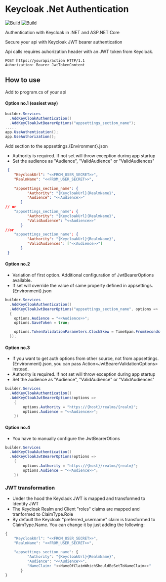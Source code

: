 # Keycloak .Net Authentication
[![Build](https://github.com/horatiu-cod/Keycloak.Net.Authentication/actions/workflows/build.yml/badge.svg?branch=main)](https://github.com/horatiu-cod/Keycloak.Net.Authentication/actions/workflows/build.yml)
[![Build](https://github.com/horatiu-cod/Keycloak.Net.Authentication/actions/workflows/codeql-analysis.yml/badge.svg?branch=main)](https://github.com/horatiu-cod/Keycloak.Net.Authentication/actions/workflows/codeql-analysis.yml)

Authentication with Keycloak in .NET and ASP.NET Core

Secure your api with Keycloak JWT bearer authentication

Api calls requires auhorization header with an JWT token from Keycloak.
```curl
POST https://yourapi/action HTTP/1.1
Auhorization: Bearer JwtTokenContent
```

## How to use
Add to program.cs of your api
#### Option no.1 (easiest way)
```csharp
builder.Services
  .AddKeyCloakAuthentication()
  .AddKeyCloakJwtBearerOptions("appsettings_section_name");
.....
app.UseAuthentication();
app.UseAuthorization();

```
Add section to the appsettings.{Environment}.json
- Authority is required. If not set will throw exception during app startup
- Set the audience as "Audience", "ValidAudience" or "ValidAudiences"
```json
 {
    "KeycloakUrl": "<<FROM_USER_SECRET>>",
    "RealmName": "<<FROM_USER_SECRET>>",
    
    "appsettings_section_name": {
          "Authority": "{KeycloakUrl}{RealmName}",
          "Audience": "<<Audience>>"
       }
// or
    "appsettings_section_name": {
          "Authority": "{KeycloakUrl}{RealmName}",
          "ValidAudience": "<<Audience>>"
       }
//or
    "appsettings_section_name": {
          "Authority": "{KeycloakUrl}{RealmName}",
          "ValidAudiences": ["<<Audience>>"]
       }
 }
```
#### Option no.2 
- Variation of first option. Additional configuration of JwtBearerOptions available.
- If set will override the value of same property defined in appsettings.{Environment}.json
```csharp
builder.Services
  .AddKeyCloakAuthentication()
  .AddKeyCloakJwtBearerOptions("appsettings_section_name", options =>
  {
    options.Audience = "<<Audience>>";
    options.SaveToken = true;

    options.TokenValidationParameters.ClockSkew = TimeSpan.FromSeconds(30);
  });
```
#### Option no.3
- If you want to get auth options from other source, not from appsettings.{Environment}.json, you can pass Action\<JwtBearerValidationOptions\> instead.
- Authority is required. If not set will throw exception during app startup
- Set the audience as "Audience", "ValidAudience" or "ValidAudiences"
```csharp
builder.Services
  .AddKeyCloakAuthentication()
  .AddKeyCloakJwtBearerOptions(options =>
    {
        options.Authority = "https://{host}/realms/{realm}";
        options.Audience = "<<Audience>>";
    })

```
#### Option no.4
- You have to manually configure the JwtBearerOtions
```csharp
builder.Services
  .AddKeyCloakAuthentication()
  .AddKeyCloakJwtBearerOptions(options =>
    {
        options.Authority = "https://{host}/realms/{realm}";
        options.Audience = "<<Audience>>";
    })
```
### JWT transformation
- Under the hood the Keyclaok JWT is mapped and transformed to Identity JWT
- The Keycloak Realm and Client "roles" claims are mapped and tranformed to ClaimType.Role
- By default the Keycloak "preferred_username" claim is transformed to ClaimType.Name. You can change it by just adding the following:
```js
{
    "KeycloakUrl": "<<FROM_USER_SECRET>>",
    "RealmName": "<<FROM_USER_SECRET>>",
    
    "appsettings_section_name": {
          "Authority": "{KeycloakUrl}{RealmName}",
          "Audience": "<<Audience>>",
          "NameClaim: "<<NameOfClaimWhichShouldBeSetToNameClaim>>"
       }
}
```













